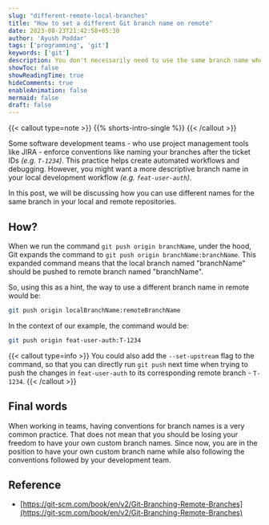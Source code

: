 ```yaml
---
slug: "different-remote-local-branches"
title: "How to set a different Git branch name on remote"
date: 2023-08-23T21:42:58+05:30
author: 'Ayush Poddar'
tags: ['programming', 'git']
keywords: ['git']
description: You don't necessarily need to use the same branch name when pushing it to remote. Learn how.
showToc: false
showReadingTime: true
hideComments: true
enableAnimation: false
mermaid: false
draft: false
---
```


{{< callout type=note >}}
{{% shorts-intro-single %}}
{{< /callout >}}

Some software development teams - who use project management tools like JIRA - enforce conventions
like naming your branches after the ticket IDs _(e.g. `T-1234`)_. This practice helps create automated
workflows and debugging. However, you might want a more descriptive branch name in your local
development workflow _(e.g. `feat-user-auth`)_.

In this post, we will be discussing how you can use different names for the same branch in your
local and remote repositories.

## How?
When we run the command `git push origin branchName`, under the hood, Git expands the command to
`git push origin branchName:branchName`. This expanded command means that the local branch named
"branchName" should be pushed to remote branch named "branchName".

So, using this as a hint, the way to use a different branch name in remote would be:

```bash
git push origin localBranchName:remoteBranchName
```

In the context of our example, the command would be:

```bash
git push origin feat-user-auth:T-1234
```

{{< callout type=info >}}
You could also add the `--set-upstream` flag to the command, so that you can directly run `git push`
next time when trying to push the changes in `feat-user-auth` to its corresponding remote branch - `T-1234`.
{{< /callout >}}

## Final words
When working in teams, having conventions for branch names is a very common practice. That does not
mean that you should be losing your freedom to have your own custom branch names. Since now, you are
in the position to have your own custom branch name while also following the conventions followed by
your development team.

## Reference
- [https://git-scm.com/book/en/v2/Git-Branching-Remote-Branches](https://git-scm.com/book/en/v2/Git-Branching-Remote-Branches)
